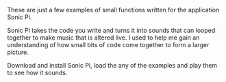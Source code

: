 These are just a few examples of small functions written for the application Sonic Pi.

Sonic Pi takes the code you write and turns it into sounds that can looped together to make music that is altered live. I used to help me gain an understanding of how small bits of code come together to form a larger picture.

Download and install Sonic Pi, load the any of the examples and play them to see how it sounds. 
